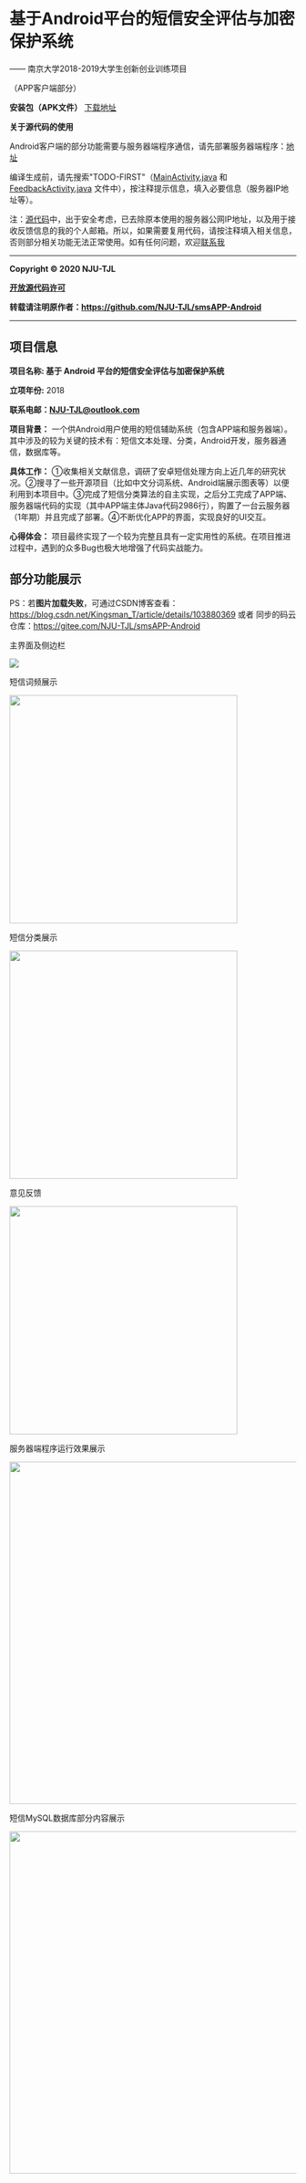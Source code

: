 

# 基于Android平台的短信安全评估与加密保护系统

 —— 南京大学2018-2019大学生创新创业训练项目

（APP客户端部分）  

**安装包（APK文件）**
[下载地址](https://github.com/NJU-TJL/smsAPP-Android/releases)

**关于源代码的使用**

Android客户端的部分功能需要与服务器端程序通信，请先部署服务器端程序：[地址](https://github.com/NJU-TJL/smsAPP-Server)

编译生成前，请先搜索"TODO-FIRST"（[MainActivity.java](https://github.com/NJU-TJL/smsAPP-Android/blob/master/app/src/main/java/com/example/jinlin/smsappv1/MainActivity.java) 和 [FeedbackActivity.java](https://github.com/NJU-TJL/smsAPP-Android/blob/master/app/src/main/java/com/example/jinlin/smsappv1/FeedbackActivity.java) 文件中），按注释提示信息，填入必要信息（服务器IP地址等）。

注：[源代码](https://github.com/NJU-TJL/smsAPP-Android/tree/master/app/src/main/java/com/example/jinlin/smsappv1)中，出于安全考虑，已去除原本使用的服务器公网IP地址，以及用于接收反馈信息的我的个人邮箱。所以，如果需要复用代码，请按注释填入相关信息，否则部分相关功能无法正常使用。如有任何问题，欢迎[联系我](mailto:TangJinlin@smail.nju.edu.cn)

****

**Copyright © 2020 NJU-TJL**  

**[开放源代码许可](https://github.com/NJU-TJL/smsAPP-Android/blob/master/LICENSE)**

**转载请注明原作者：https://github.com/NJU-TJL/smsAPP-Android**  

****

## 项目信息

**项目名称: 基于 Android 平台的短信安全评估与加密保护系统**  


**立项年份:**    2018

**联系电邮：NJU-TJL@outlook.com**


**项目背景：**
一个供Android用户使用的短信辅助系统（包含APP端和服务器端）。其中涉及的较为关键的技术有：短信文本处理、分类，Android开发，服务器通信，数据库等。


**具体工作：**
①收集相关文献信息，调研了安卓短信处理方向上近几年的研究状况。②搜寻了一些开源项目（比如中文分词系统、Android端展示图表等）以便利用到本项目中。③完成了短信分类算法的自主实现，之后分工完成了APP端、服务器端代码的实现（其中APP端主体Java代码2986行），购置了一台云服务器（1年期）并且完成了部署。④不断优化APP的界面，实现良好的UI交互。


**心得体会：** 
项目最终实现了一个较为完整且具有一定实用性的系统。在项目推进过程中，遇到的众多Bug也极大地增强了代码实战能力。


## 部分功能展示

PS：若**图片加载失败**，可通过CSDN博客查看：https://blog.csdn.net/Kingsman_T/article/details/103880369 或者 同步的码云仓库：https://gitee.com/NJU-TJL/smsAPP-Android 

主界面及侧边栏

![](./ImageMD/主界面及侧边栏.gif)

短信词频展示

<img src="./ImageMD/短信词频展示.gif" width="400" />

短信分类展示

<img src="./ImageMD/短信分类展示.jpg" width="400" />

意见反馈

<img src="./ImageMD/意见反馈.jpg" width="400" />



服务器端程序运行效果展示

<img src="./ImageMD/服务器端程序运行效果展示.jpg" width="600" />

短信MySQL数据库部分内容展示

<img src="./ImageMD/短信MySQL数据库部分内容展示.jpg" width="600" />
